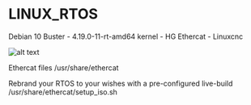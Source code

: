 # LINUX_RTOS 
Debian 10 Buster - 4.19.0-11-rt-amd64 kernel - HG Ethercat - Linuxcnc

![alt text](https://github.com/grotius-cnc/LINUX_RTOS/blob/main/screenshot_800.png)

Ethercat files /usr/share/ethercat

Rebrand your RTOS to your wishes with a pre-configured live-build /usr/share/ethercat/setup_iso.sh
